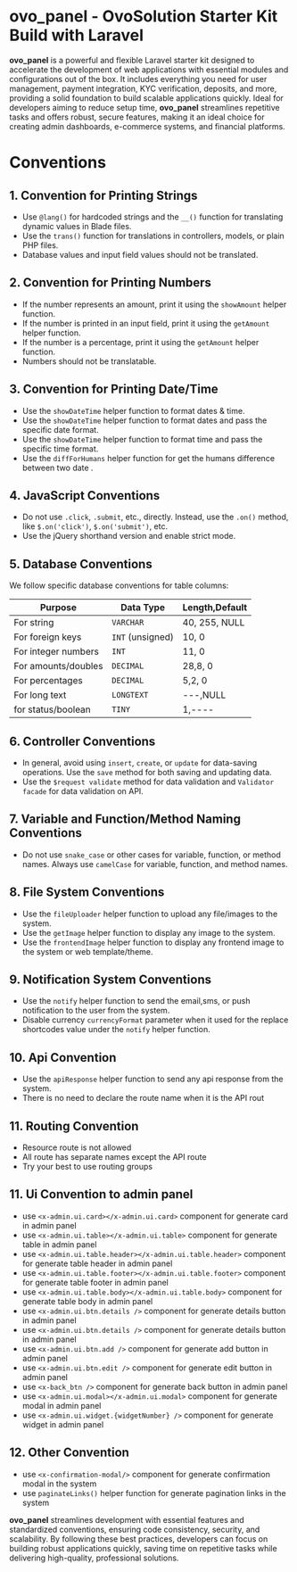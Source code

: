 # ovo_panel - OvoSolution Starter Kit Build with Laravel

**ovo_panel** is a powerful and flexible Laravel starter kit designed to accelerate the development of web applications with essential modules and configurations out of the box. It includes everything you need for user management, payment integration, KYC verification, deposits, and more, providing a solid foundation to build scalable applications quickly. Ideal for developers aiming to reduce setup time, **ovo_panel** streamlines repetitive tasks and offers robust, secure features, making it an ideal choice for creating admin dashboards, e-commerce systems, and financial platforms.

# Conventions

## 1. Convention for Printing Strings

- Use `@lang()` for hardcoded strings and the `__()` function for translating dynamic values in Blade files.
- Use the `trans()` function for translations in controllers, models, or plain PHP files.
- Database values and input field values should not be translated.

## 2. Convention for Printing Numbers

- If the number represents an amount, print it using the `showAmount` helper function.
- If the number is printed in an input field, print it using the `getAmount` helper function.
- If the number is a percentage, print it using the `getAmount` helper function.
- Numbers should not be translatable.

## 3. Convention for Printing Date/Time

- Use the `showDateTime` helper function to format dates & time.
- Use the `showDateTime` helper function to format dates and pass the specific date format.
- Use the `showDateTime` helper function to format time and pass the specific time format.
- Use the `diffForHumans` helper function for get the humans difference between two date .

## 4. JavaScript Conventions

- Do not use `.click`, `.submit`, etc., directly. Instead, use the `.on()` method, like `$.on('click')`, `$.on('submit')`, etc.
- Use the jQuery shorthand version and enable strict mode.

## 5. Database Conventions

We follow specific database conventions for table columns:

| Purpose             | Data Type        | Length,Default |
| ------------------- | ---------------- | -------------- |
| For string          | `VARCHAR`        | 40, 255, NULL  |
| For foreign keys    | `INT` (unsigned) | 10, 0          |
| For integer numbers | `INT`            | 11, 0          |
| For amounts/doubles | `DECIMAL`        | 28,8, 0        |
| For percentages     | `DECIMAL`        | 5,2, 0         |
| For long text       | `LONGTEXT`       | ---,NULL       |
| for status/boolean  | `TINY`           | 1,----         |

## 6. Controller Conventions

- In general, avoid using `insert`, `create`, or `update` for data-saving operations. Use the `save` method for both saving and updating data.
- Use the `$request validate` method for data validation and `Validator facade` for data validation on API.

## 7. Variable and Function/Method Naming Conventions

- Do not use `snake_case` or other cases for variable, function, or method names. Always use `camelCase` for variable, function, and method names.

## 8. File System Conventions

- Use the `fileUploader` helper function to upload any file/images to the system.
- Use the `getImage` helper function to display any image to the system.
- Use the `frontendImage` helper function to display any frontend image to the system or web template/theme.

## 9. Notification System Conventions

- Use the `notify` helper function to send the email,sms, or push notification to the user from the system.
- Disable currency `currencyFormat` parameter when it used for the replace shortcodes value under the `notify` helper function.

## 10. Api Convention

- Use the `apiResponse` helper function to send any api response from the system.
- There is no need to declare the route name when it is the API rout

## 11. Routing Convention

- Resource route is not allowed
- All route has separate names except the API route
- Try your best to use routing groups

## 11. Ui Convention to admin panel

- use `<x-admin.ui.card></x-admin.ui.card>` component for generate card in admin panel
- use `<x-admin.ui.table></x-admin.ui.table>` component for generate table in admin panel
- use `<x-admin.ui.table.header></x-admin.ui.table.header>` component for generate table header in admin panel
- use `<x-admin.ui.table.footer></x-admin.ui.table.footer>` component for generate table footer in admin panel
- use `<x-admin.ui.table.body></x-admin.ui.table.body>` component for generate table body in admin panel
- use `<x-admin.ui.btn.details />` component for generate details button in admin panel
- use `<x-admin.ui.btn.details />` component for generate details button in admin panel
- use `<x-admin.ui.btn.add />` component for generate add button in admin panel
- use `<x-admin.ui.btn.edit />` component for generate edit button in admin panel
- use `<x-back_btn />` component for generate back button in admin panel
- use `<x-admin.ui.modal></x-admin.ui.modal>` component for generate modal in admin panel
- use `<x-admin.ui.widget.{widgetNumber} />` component for generate widget in admin panel

## 12. Other Convention
- use `<x-confirmation-modal/>` component for generate confirmation modal in the system
- use `paginateLinks()` helper function for generate pagination links in the system

**ovo_panel** streamlines development with essential features and standardized conventions, ensuring code consistency, security, and scalability. By following these best practices, developers can focus on building robust applications quickly, saving time on repetitive tasks while delivering high-quality, professional solutions.
